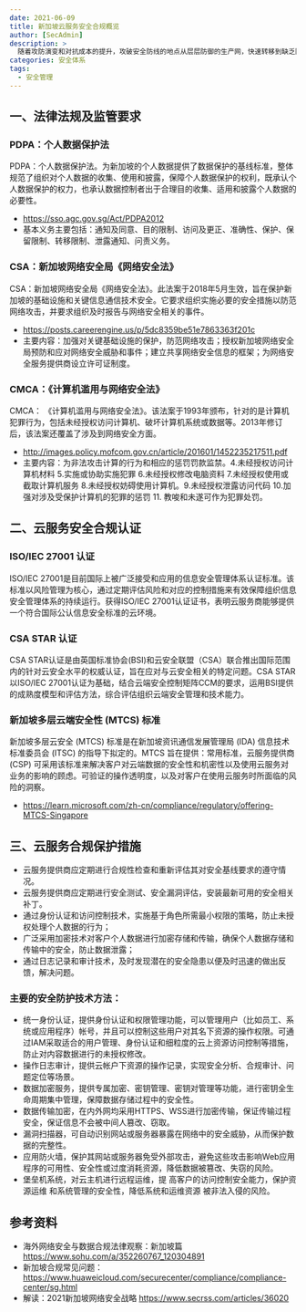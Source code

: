 ```yaml
---
date: 2021-06-09
title: 新加坡云服务安全合规概览
author: [SecAdmin]
description: >
  随着攻防演变和对抗成本的提升，攻破安全防线的地点从层层防御的生产网，快速转移到缺乏防护的个人终端。近期的多起网络钓鱼事件，逐步展现出社工攻击的威力，必然会成为企业新的防御重心。
categories: 安全体系
tags:
  - 安全管理
---
```


## 一、法律法规及监管要求

### PDPA：个人数据保护法

PDPA：个人数据保护法。为新加坡的个人数据提供了数据保护的基线标准，整体规范了组织对个人数据的收集、使用和披露，保障个人数据保护的权利，既承认个人数据保护的权力，也承认数据控制者出于合理目的收集、适用和披露个人数据的必要性。
- https://sso.agc.gov.sg/Act/PDPA2012
- 基本义务主要包括：通知及同意、目的限制、访问及更正、准确性、保护、保留限制、转移限制、泄露通知、问责义务。

### CSA：新加坡网络安全局《网络安全法》

CSA：新加坡网络安全局《网络安全法》。此法案于2018年5月生效，旨在保护新加坡的基础设施和关键信息通信技术安全。它要求组织实施必要的安全措施以防范网络攻击，并要求组织及时报告与网络安全相关的事件。
- https://posts.careerengine.us/p/5dc8359be51e7863363f201c
- 主要内容：加强对关键基础设施的保护，防范网络攻击；授权新加坡网络安全局预防和应对网络安全威胁和事件；建立共享网络安全信息的框架；为网络安全服务提供商设立许可证制度。

### CMCA：《计算机滥用与网络安全法》

CMCA： 《计算机滥用与网络安全法》。该法案于1993年颁布，针对的是计算机犯罪行为，包括未经授权访问计算机、破坏计算机系统或数据等。2013年修订后，该法案还覆盖了涉及到网络安全方面。
- http://images.policy.mofcom.gov.cn/article/201601/1452235217511.pdf
- 主要内容：为非法攻击计算的行为和相应的惩罚罚款监禁。4.未经授权访问计算机材料 5.实施或协助实施犯罪 6.未经授权修改电脑资料 7.未经授权使⽤或截取计算机服务  8.未经授权妨碍使⽤计算机。9.未经授权泄露访问代码 10.加强对涉及受保护计算机的犯罪的惩罚 11. 教唆和未遂可作为犯罪处罚。

## 二、云服务安全合规认证

### ISO/IEC 27001 认证

ISO/IEC 27001是目前国际上被广泛接受和应用的信息安全管理体系认证标准。该标准以风险管理为核心，通过定期评估风险和对应的控制措施来有效保障组织信息安全管理体系的持续运行。获得ISO/IEC 27001认证证书，表明云服务商能够提供一个符合国际公认信息安全标准的云环境。

### CSA STAR 认证

CSA STAR认证是由英国标准协会(BSI)和云安全联盟（CSA）联合推出国际范围内的针对云安全水平的权威认证，旨在应对与云安全相关的特定问题。CSA STAR以ISO/IEC 27001认证为基础，结合云端安全控制矩阵CCM的要求，运用BSI提供的成熟度模型和评估方法，综合评估组织云端安全管理和技术能力。

### 新加坡多层云端安全性 (MTCS) 标准

新加坡多层云安全 (MTCS) 标准是在新加坡资讯通信发展管理局 (IDA) 信息技术标准委员会 (ITSC) 的指导下拟定的。MTCS 旨在提供：常用标准，云服务提供商 (CSP) 可采用该标准来解决客户对云端数据的安全性和机密性以及使用云服务对业务的影响的顾虑。可验证的操作透明度，以及对客户在使用云服务时所面临的风险的洞察。
- https://learn.microsoft.com/zh-cn/compliance/regulatory/offering-MTCS-Singapore

## 三、云服务合规保护措施

- 云服务提供商应定期进行合规性检查和重新评估其对安全基线要求的遵守情况。
- 云服务提供商应定期进行安全测试、安全漏洞评估，安装最新可用的安全相关补丁。
- 通过身份认证和访问控制技术，实施基于角色所需最小权限的策略，防止未授权处理个人数据的行为；
- 广泛采用加密技术对客户个人数据进行加密存储和传输，确保个人数据存储和传输中的安全，防⽌数据泄露；
- 通过日志记录和审计技术，及时发现潜在的安全隐患以便及时迅速的做出反馈，解决问题。

### 主要的安全防护技术方法：
- 统一身份认证，提供身份认证和权限管理功能，可以管理用户（比如员工、系统或应用程序）帐号，并且可以控制这些用户对其名下资源的操作权限。可通过IAM采取适合的用户管理、身份认证和细粒度的云上资源访问控制等措施，防止对内容数据进行的未授权修改。
- 操作日志审计，提供云帐户下资源的操作记录，实现安全分析、合规审计、问题定位等场景。
- 数据加密服务，提供专属加密、密钥管理、密钥对管理等功能，进行密钥全生命周期集中管理，保障数据存储过程中的安全性。
- 数据传输加密，在内外网均采用HTTPS、WSS进行加密传输，保证传输过程安全，保证信息不会被中间人篡改、窃取。
- 漏洞扫描器，可自动识别网站或服务器暴露在网络中的安全威胁，从而保护数据的完整性。
- 应用防火墙，保护其网站或服务器免受外部攻击，避免这些攻击影响Web应用程序的可用性、安全性或过度消耗资源，降低数据被篡改、失窃的风险。
- 堡垒机系统，对云主机进行远程运维，提 高客户的访问控制安全能力，保护资源运维 和系统管理的安全性，降低系统和运维资源 被非法入侵的风险。 

## 参考资料

- 海外网络安全与数据合规法律观察：新加坡篇 https://www.sohu.com/a/352260767_120304891
- 新加坡合规常见问题：https://www.huaweicloud.com/securecenter/compliance/compliance-center/sg.html
- 解读：2021新加坡网络安全战略 https://www.secrss.com/articles/36020

